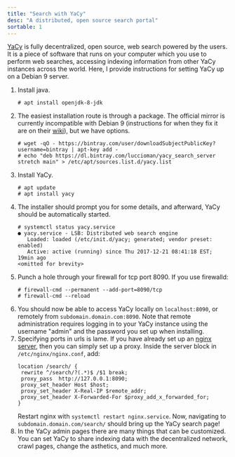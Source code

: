 ```yaml
---
title: "Search with YaCy"
desc: "A distributed, open source search portal"
sortable: 1
---
```


[YaCy](yacy.net) is fully decentralized, open source, web search powered by the users. It is a piece of software that runs on your computer which you use to perform web searches, accessing indexing information from other YaCy instances across the world. Here, I provide instructions for setting YaCy up on a Debian 9 server.

1. Install java.
   ```
   # apt install openjdk-8-jdk
   ```
2. The easiest installation route is through a package. The official mirror is currently incompatible with Debian 9 (instructions for when they fix it are on their [wiki](http://www.yacy-websuche.de/wiki/index.php/En:DebianInstall)), but we have options.
   ```
   # wget -qO - https://bintray.com/user/downloadSubjectPublicKey?username=bintray | apt-key add -
   # echo "deb https://dl.bintray.com/luccioman/yacy_search_server stretch main" > /etc/apt/sources.list.d/yacy.list
   ```
3. Install YaCy.
   ```
   # apt update
   # apt install yacy
   ```
4. The installer should prompt you for some details, and afterward, YaCy should be automatically started.
   ```
   # systemctl status yacy.service
   ● yacy.service - LSB: Distributed web search engine
      Loaded: loaded (/etc/init.d/yacy; generated; vendor preset: enabled)
      Active: active (running) since Thu 2017-12-21 08:41:18 EST; 19min ago
   <omitted for brevity>
   ```
5. Punch a hole through your firewall for tcp port 8090. If you use firewalld:
   ```
   # firewall-cmd --permanent --add-port=8090/tcp
   # firewall-cmd --reload
   ```
6. You should now be able to access YaCy locally on `localhost:8090`, or remotely from `subdomain.domain.com:8090`. Note that remote administration requires logging in to your YaCy instance using the username "admin" and the password you set up when installing.
7. Specifying ports in urls is lame. If you have already set up an [nginx server](../server/https-with-nginx.html), then you can simply set up a proxy. Inside the server block in `/etc/nginx/nginx.conf`, add:
   ```
   location /search/ {
   	rewrite ^/search/?(.*)$ /$1 break;    
   	proxy_pass  http://127.0.0.1:8090;
   	proxy_set_header Host $host;
   	proxy_set_header X-Real-IP $remote_addr;
   	proxy_set_header X-Forwarded-For $proxy_add_x_forwarded_for;
   }
   ```
   Restart nginx with `systemctl restart nginx.service`. Now, navigating to `subdomain.domain.com/search/` should bring up the YaCy search page!
8. In the YaCy admin pages there are many things that can be customized. You can set YaCy to share indexing data with the decentralized network, crawl pages, change the asthetics, and much more.
